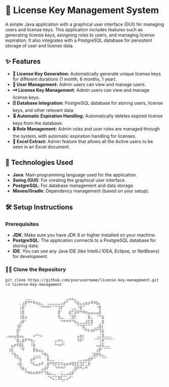 # 👀 License Key Management System

A simple Java application with a graphical user interface (GUI) for managing users and license keys. This application includes features such as generating license keys, assigning roles to users, and managing license expiration. It also integrates with a PostgreSQL database for persistent storage of user and license data.

## ✨ Features

- **🔑 License Key Generation:** Automatically generate unique license keys for different durations (1 month, 6 months, 1 year).
- **👥 User Management:** Admin users can view and manage users.
- **🗝️ License Key Management:** Admin users can view and manage license keys.
- **🗄️ Database Integration:** PostgreSQL database for storing users, license keys, and other relevant data.
- **⏳ Automatic Expiration Handling:** Automatically deletes expired license keys from the database.
- **🔒 Role Management:** Admin roles and user roles are managed through the system, with automatic expiration handling for licenses.
- **📗 Excel Extract:** Admin feature that allows all the Active users to be seen in an Excel document.

## 🎀 Technologies Used

- **Java**: Main programming language used for the application.
- **Swing (GUI)**: For creating the graphical user interface.
- **PostgreSQL**: For database management and data storage.
- **Maven/Gradle**: Dependency management (based on your setup).
  
## 🛠️ Setup Instructions

### Prerequisites

- **JDK**: Make sure you have JDK 8 or higher installed on your machine.
- **PostgreSQL**: The application connects to a PostgreSQL database for storing data.
- **IDE**: You can use any Java IDE (like IntelliJ IDEA, Eclipse, or NetBeans) for development.

### 🧑‍💻 Clone the Repository

```bash
git clone https://github.com/yourusername/license-key-management.git
cd license-key-management


⠀⠀⠀⠀⠀⠀⠀⢀⣀⡀⠀⠀⠀⠀⠀⠀⠀⠀⠀⠀⠀⠀⣀⣤⣤⣀⠀⠀⠀⠀⠀⠀⠀⠀⠀⠀⠀⠀⠀⠀
⠀⠀⠀⠀⠀⡀⣰⡿⠛⠛⠿⢶⣦⣀⠀⢀⣀⣀⣀⣀⣠⡾⠋⠀⠀⠹⣷⣄⣤⣶⡶⠿⠿⣷⡄⠀⠀⠀⠀⠀
⠀⠀⠀⠀⠀⢰⣿⠁⠀⠀⠀⠀⠈⠙⠛⠛⠋⠉⠉⢹⡟⠁⠀⠀⣀⣀⠘⣿⠉⠀⠀⠀⠀⠘⣿⠀⠀⠀⠀⠀
⠀⠀⠀⠀⠀⢸⣿⠀⠀⠀⠀⠀⠀⠀⠀⠀⠀⠀⠀⣿⠁⠀⠀⣾⡋⣽⠿⠛⠿⢶⣤⣤⣤⣤⣿⠀⠀⠀⠀⠀
⠀⠀⠀⠀⠀⢸⣿⡴⠀⠀⠀⠀⠀⠀⠀⠀⠀⠀⠀⢻⣄⡀⠀⢈⣻⡏⠀⠀⠀⠀⣿⣀⠀⠈⠙⣷⠀⠀⠀⠀
⠀⠀⠀⠀⠀⣰⡿⠁⠀⠀⠀⠀⠀⠀⠀⠀⠀⠀⠀⠀⠙⠛⠛⠛⠙⢷⣄⣀⣀⣼⣏⣿⠀⠀⢀⣿⠀⠀⠀⠀
⠀⠀⠀⠀⢸⡟⠀⠀⠀⠀⠀⠀⠀⠀⠀⠀⠀⠀⠀⠀⠀⠀⠀⠀⠀⠀⠉⠙⣿⡉⠉⠁⢀⣠⣿⡇⠀⠀⠀⠀
⠀⠀⠀⠀⣿⠃⠀⠀⠀⠀⠀⠀⠀⠀⠀⠀⠀⠀⠀⠀⠀⠀⠀⠀⠀⠀⠀⠀⠈⠛⠗⠾⠟⠋⢹⣷⠀⠀⠀⠀
⢀⣤⣤⣤⣿⣤⣄⠀⠀⠀⠴⠚⠲⠄⠀⠀⠀⠀⠀⠀⠀⠀⠀⠀⠀⠀⣠⣶⡆⠀⠀⠀⠀⢀⣈⣿⣀⣀⡀⠀
⠀⠀⠀⠈⣿⣠⣾⠟⠛⢷⡄⠀⠀⠀⠀⠀⠀⠀⡤⠶⢦⡀⠀⠀⠀⠀⠹⠯⠃⠀⠀⠀⠈⠉⢩⡿⠉⠉⠉⠁
⠀⠀⣤⡶⠿⣿⣇⠀⠀⠸⣷⠀⠀⠀⠀⠀⠀⠀⠓⠶⠞⠃⠀⠀⠀⠀⠀⠀⠀⠀⠀⠀⠀⢤⣼⣯⣀⣀⠀⠀
⠀⢰⣯⠀⠀⠈⠻⠀⠀⠀⣿⣶⣤⣄⠀⠀⠀⠀⠀⠀⠀⠀⠀⠀⠀⠀⠀⠀⠀⠀⠀⠀⠀⣰⡿⠁⠉⠉⠁⠀
⠀⠀⠙⣷⣄⠀⠀⠀⠀⠀⢀⣀⣀⠙⢿⣆⠀⠀⠀⠀⠀⠀⠀⠀⠀⠀⠀⠀⠀⠀⠀⢈⣿⡿⢷⣄⡀⠀⠀⠀
⠀⠀⠀⠈⠙⣷⠀⠀⠀⣴⠟⠉⠉⠀⠀⣿⣀⣀⠀⠀⠀⠀⠀⠀⠀⠀⢀⣀⣠⣤⣾⠟⠉⠀⠀⠈⠉⠀⠀⠀
⠀⠀⠀⠀⠰⣿⠀⠀⠀⠙⢧⣤⡶⠟⢀⣿⠛⢟⡟⡯⠽⢶⡶⠾⢿⣻⣏⣹⡏⣁⡿⠀⠀⠀⠀⠀⠀⠀⠀⠀
⠀⠀⠀⠀⠀⠹⣷⣄⠀⠀⠀⠀⠀⣠⣾⠏⠀⠀⠙⠛⠛⠋⠀⠀⢀⣽⠟⠛⠖⠛⠀⠀⠀⠀⠀⠀⠀⠀⠀⠀
⠀⠀⠀⠀⠀⠀⠀⠙⠻⠷⠶⠿⠟⠋⠹⣷⣤⣀⡀⠄⣡⣀⣠⣴⡿⠁⠀⠀⠀⠀⠀⠀⠀⠀⠀⠀⠀⠀⠀⠀
⠀⠀⠀⠀⠀⠀⠀⠀⠀⠀⠀⠀⠀⠀⠀⠈⠳⣍⣉⣻⣏⣉⣡⠞⠁⠀⠀⠀⠀⠀⠀⠀⠀⠀⠀⠀⠀⠀⠀⠀
⠀⠀⠀⠀⠀⠀⠀⠀⠀⠀⠀⠀⠀⠀⠀⠀⠀⠀⠀⠀⠈⠁

